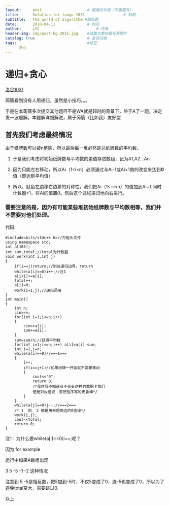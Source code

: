 ```yaml
---
layout:     post   				    # 使用的布局（不需要改）
title:      Solution for luogu 1031 				# 标题 
subtitle:   the world of algorithm #副标题
date:       2018-04-11 				# 时间
author:     LYC 						# 作者
header-img: img/post-bg-2015.jpg 	#这篇文章标题背景图片
catalog: true 						# 是否归档
tags:								#标签
    - 贪心
---
```


# 递归+贪心

[洛谷1031](https://www.luogu.org/problemnew/show/P1031)

蒟篛看到没有人用递归，虽然是小技巧。。。

于是在本蒟蒻多次提交其他题目不是WA就是超时的背景下，终于A了一题，决定发一波题解。本题解详细解说，属于蒟篛（比如我）友好型


## 首先我们考虑最终情况

由于纸牌数可以被n整除，所以最后每一堆必然是总纸牌数的平均数。


1. 于是我们考虑将初始纸牌数与平均数的差值存进数组，记为A1,A2...An

2. 因为只能左右移动，所以Ai（1<i<n）必须通过与Ai-1或Ai+1值的改变来达到**0**值（即达到平均值）

3. 所以，鱿鱼左边移右边移的对称性，我们把Ai（1<=i<n）的值加到Ai+1,同时计数器+1，将Ai的值置0。然后这个过程递归地向右进行。

### 需要注意的是，因为有可能某些堆初始纸牌数与平均数相等，我们并不需要对他们处理。

代码:

```
#include<bits/stdc++.h>//万能头文件 
using namespace std;
int a[105];
int sum,total;//total为计数器 
void work(int i,int j)
{
    if(i==j)return;//到达递归边界，return 
    while(a[i]==0)i++;//注1 
    a[i+1]+=a[i];
    total++;
    a[i]=0;
    work(i+1,j);//递归调用 
}
int main()
{
    int n;
    cin>>n;
    for(int i=1;i<=n;i++)
    {
        cin>>a[i];
        sum+=a[i];
    }
    sum=sum/n;//获得平均数 
    for(int i=1;i<=n;i++) a[i]=a[i]-sum;
    int i=1,j=n;
    while(a[i]==0)//===1=== 
    {
        i++;
        if(i==j+1)//如果纸牌一开始就不需要移动 
        {
            cout<<"0";
            return 0;
            /*虽然我不知道会不会有这样的数据卡我们
            但是刘汝佳说：要把程序写的更鲁棒*/ 
        }
    }
    while(a[j]==0)j--;//===2===
    /* 1  和  2 都是用来把两边的0去掉*/
    work(i,j);
    cout<<total;
    return 0;
}
```

注1：为什么要while(a[i]==0)i++;呢？

因为  for example

运行中如果A数组出现

3  5  -5  -1  -2  这种情况

注意到 5  -5是相反数，把5加到-5时，不仅5变成了0，连-5也变成了0，所以为了避免total变大，需要跳过0.


以上
